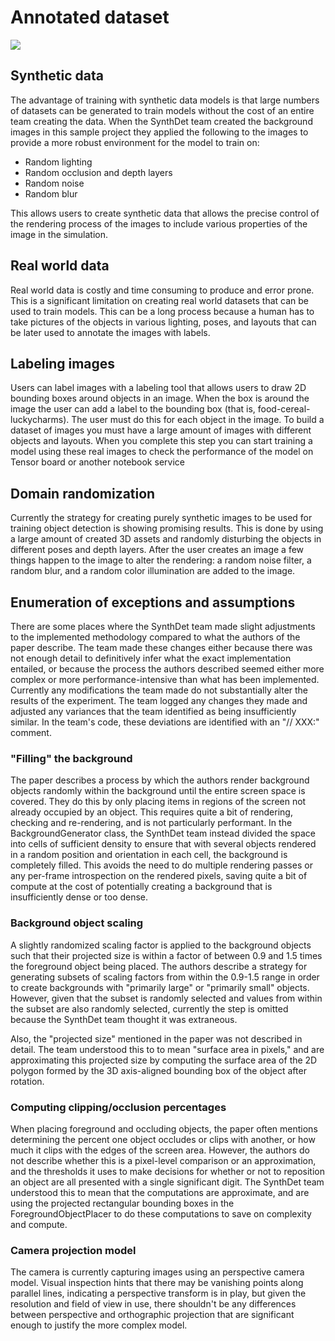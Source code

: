 # Annotated dataset 

<img src="images/annotatedPicture.png" align="middle"/>

<!--## Real World Annotated Dataset 
You can download and explore a public annotated dataset, hosted in [Google Cloud Storage](https://storage.cloud.google.com/thea-dev/data/groceries/v1.zip?authuser=0).

<img src="images/realImage.png" align="middle"/>-->

## Synthetic data
The advantage of training with synthetic data models is that large numbers of datasets can be generated to train models without the cost of an entire team creating the data. When the SynthDet team created the background images in this sample project they applied the following to the images to provide a more robust environment for the model to train on: 

- Random lighting
- Random occlusion and depth layers
- Random noise
- Random blur 

This allows users to create synthetic data that allows the precise control of the rendering process of the images to include various properties of the image in the simulation.

## Real world data
Real world data is costly and time consuming to produce and error prone. This is a significant limitation on creating real world datasets that can be used to train models. This can be a long process because a human has to take pictures of the objects in various lighting, poses, and layouts that can be later used to annotate the images with labels.

## Labeling images
Users can label images with a labeling tool that allows users to draw 2D bounding boxes around objects in an image. When the box is around the image the user can  add a label to the bounding box (that is, food-cereal-luckycharms). The user must do this for each object in the image. To build a dataset of images you must have a large amount of images with different objects and layouts. When you complete this step you can start training a model using these real images to check the performance of the model on Tensor board or another notebook service

## Domain randomization 
Currently the strategy for creating purely synthetic images to be used for training object detection is showing promising results. This is done by using a large amount of created 3D assets and randomly disturbing the objects in different poses and depth layers. After the user creates an image a few things happen to the image to alter the rendering: a random noise filter, a random blur, and a random color illumination are added to the image. 

## Enumeration of exceptions and assumptions
There are some places where the SynthDet team made slight adjustments to the implemented methodology compared to what the authors of the paper describe. The team made these changes either because there was not enough detail to definitively infer what the exact implementation entailed, or because the process the authors described seemed either more complex or more performance-intensive than what has been implemented.  Currently any modifications the team made do not substantially alter the results of the experiment. The team logged any changes they made and adjusted any variances that the team identified as being insufficiently similar. In the team's code, these deviations are identified with an "// XXX:" comment. 

### "Filling" the background
The paper describes a process by which the authors render background objects randomly within the background until the entire screen space is covered. They do this by only placing items in regions of the screen not already occupied by an object.  This requires quite a bit of rendering, checking and re-rendering, and is not particularly performant. In the BackgroundGenerator class, the SynthDet team instead divided the space into cells of sufficient density to ensure that with several objects rendered in a random position and orientation in each cell, the background is completely filled. This avoids the need to do multiple rendering passes or any per-frame introspection on the rendered pixels, saving quite a bit of compute at the cost of potentially creating a background that is insufficiently dense or too dense.

### Background object scaling
A slightly randomized scaling factor is applied to the background objects such that their projected size is within a factor of between 0.9 and 1.5 times the foreground object being placed. The authors describe a strategy for generating subsets of scaling factors from within the 0.9-1.5 range in order to create backgrounds with "primarily large" or "primarily small" objects. However, given that the subset is randomly selected and values from within the subset are also randomly selected, currently the step is omitted because the SynthDet team thought it was extraneous.  

Also, the "projected size" mentioned in the paper was not described in detail. The team understood this to  to mean "surface area in pixels," and are approximating this projected size by computing the surface area of the 2D polygon formed by the 3D axis-aligned bounding box of the object after rotation.

### Computing clipping/occlusion percentages
When placing foreground and occluding objects, the paper often mentions determining the percent one object occludes or clips with another, or how much it clips with the edges of the screen area. However, the authors do not describe whether this is a pixel-level comparison or an approximation, and the thresholds it uses to make decisions for whether or not to reposition an object are all presented with a single significant digit. The SynthDet team understood this to mean that the computations are approximate, and are using the projected rectangular bounding boxes in the ForegroundObjectPlacer to do these computations to save on complexity and compute.

### Camera projection model
The camera is currently capturing images using an perspective camera model. Visual inspection hints that there may be vanishing points along parallel lines, indicating a perspective transform is in play, but given the resolution and field of view in use, there shouldn't be any differences between perspective and orthographic projection that are significant enough to justify the more complex model.
